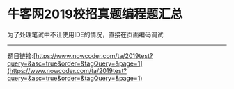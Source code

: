 # 牛客网2019校招真题编程题汇总

为了处理笔试中不让使用IDE的情况，直接在页面编码调试
***
题目链接:[https://www.nowcoder.com/ta/2019test?query=&asc=true&order=&tagQuery=&page=1](https://www.nowcoder.com/ta/2019test?query=&asc=true&order=&tagQuery=&page=1)
